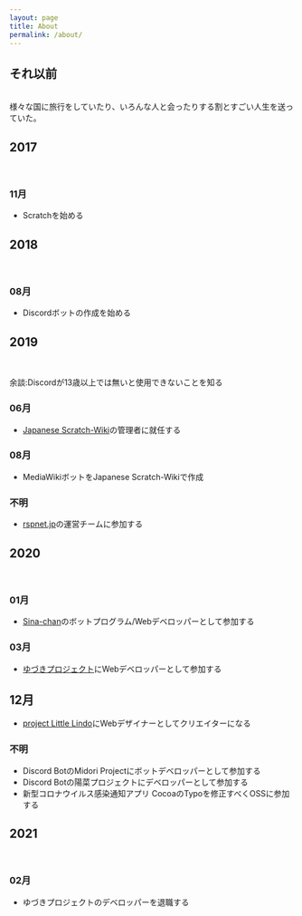 ```yaml
---
layout: page
title: About
permalink: /about/
---
```

## それ以前
<br>
様々な国に旅行をしていたり、いろんな人と会ったりする割とすごい人生を送っていた。

## 2017
<br>

### 11月

* Scratchを始める

## 2018
<br>

### 08月

* Discordボットの作成を始める

## 2019
<br>

余談:Discordが13歳以上では無いと使用できないことを知る
### 06月

* [Japanese Scratch-Wiki](https://ja.scratch-wiki.info)の管理者に就任する

### 08月

* MediaWikiボットをJapanese Scratch-Wikiで作成
### 不明

* [rspnet.jp](https://rspnet.jp)の運営チームに参加する

## 2020
<br>

### 01月

* [Sina-chan](https://sina-chan-d.com)のボットプログラム/Webデベロッパーとして参加する
### 03月

* [ゆづきプロジェクト](https://yudzuki.aoichaan.jp)にWebデベロッパーとして参加する

## 12月

* [project Little Lindo](https://littlelindo.jp)にWebデザイナーとしてクリエイターになる

### 不明

* Discord BotのMidori Projectにボットデベロッパーとして参加する
* Discord Botの陽菜プロジェクトにデベロッパーとして参加する
* 新型コロナウイルス感染通知アプリ CocoaのTypoを修正すべくOSSに参加する

## 2021
<br>

### 02月

* ゆづきプロジェクトのデベロッパーを退職する
